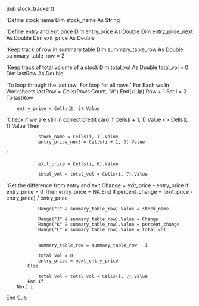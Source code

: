 Sub stock_tracker()

'Define stock name
    Dim stock_name As String

'Define entry and exit price
    Dim entry_price As Double
    Dim entry_price_next As Double
    Dim exit_price As Double

'Keep track of row in summary table
    Dim summary_table_row As Double
    summary_table_row = 2

'Keep track of total volume of a stock
    Dim total_vol As Double
    total_vol = 0
    Dim lastRow As Double
    


'To loop through the last row
'For loop for all rows
'    For Each ws In Worksheets
    lastRow = Cells(Rows.Count, "A").End(xlUp).Row + 1
    For i = 2 To lastRow
    
        entry_price = Cells(2, 3).Value
    
        

'Check if we are still in correct credit card
            If Cells(i + 1, 1).Value <> Cells(i, 1).Value Then

                stock_name = Cells(i, 1).Value
                entry_price_next = Cells(i + 1, 3).Value
'

                exit_price = Cells(i, 6).Value

                total_vol = total_vol + Cells(i, 7).Value

'Get the difference from entry and exit
                Change = exit_price - entry_price
                If entry_price = 0 Then
                    entry_price = NA
                End If
                percent_change = (exit_price - entry_price) / entry_price


                Range("I" & summary_table_row).Value = stock_name

                Range("J" & summary_table_row).Value = Change
                Range("K" & summary_table_row).Value = percent_change
                Range("L" & summary_table_row).Value = total_vol
        

                summary_table_row = summary_table_row + 1

                total_vol = 0
                entry_price = next_entry_price
            Else

                total_vol = total_vol + Cells(i, 7).Value
            End If
        Next i
End Sub



